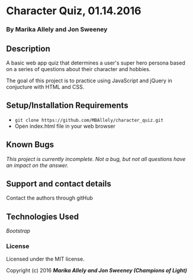 # Character Quiz, 01.14.2016

### By **Marika Allely and Jon Sweeney**

## Description

A basic web app quiz that determines a user's super hero persona based on a series of questions about their character and hobbies.

The goal of this project is to practice using JavaScript and jQuery in conjucture with HTML and CSS.

## Setup/Installation Requirements

* `git clone https://github.com/MBAllely/character_quiz.git`
* Open index.html file in your web browser


## Known Bugs

_This project is currently incomplete.  Not a bug, but not all questions have an impact on the answer._

## Support and contact details

Contact the authors through gitHub

## Technologies Used

_Bootstrap_

### License

Licensed under the MIT license.

Copyright (c) 2016 **_Marika Allely and Jon Sweeney (Champions of Light)_**
